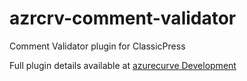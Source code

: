 # azrcrv-comment-validator
Comment Validator plugin for ClassicPress

Full plugin details available at [azurecurve Development](https://development.azurecurve.co.uk/classicpress-plugins/comment-validator/)